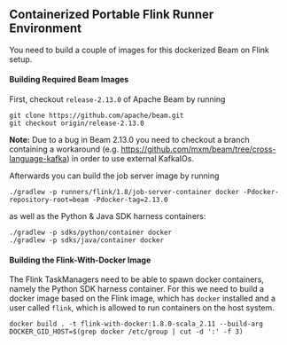 ## Containerized Portable Flink Runner Environment

You need to build a couple of images for this dockerized Beam on Flink setup.

#### Building Required Beam Images 

First, checkout `release-2.13.0` of Apache Beam by running
```
git clone https://github.com/apache/beam.git
git checkout origin/release-2.13.0
```
**Note:** Due to a bug in Beam 2.13.0 you need to checkout a branch containing a workaround (e.g. https://github.com/mxm/beam/tree/cross-language-kafka) in order to use external KafkaIOs.

Afterwards you can build the job server image by running
```
./gradlew -p runners/flink/1.8/job-server-container docker -Pdocker-repository-root=beam -Pdocker-tag=2.13.0
```
as well as the Python & Java SDK harness containers:

```
./gradlew -p sdks/python/container docker
./gradlew -p sdks/java/container docker
```

#### Building the Flink-With-Docker Image

The Flink TaskManagers need to be able to spawn docker containers, namely the Python SDK harness container. For this we need to build a docker image based on the Flink image, which has `docker` installed and a user called `flink`, which is allowed to run containers on the host system.
```
docker build . -t flink-with-docker:1.8.0-scala_2.11 --build-arg DOCKER_GID_HOST=$(grep docker /etc/group | cut -d ':' -f 3)
```
